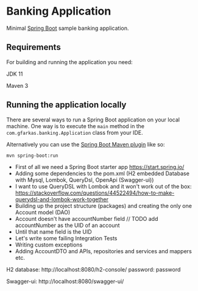 # Banking Application

Minimal [Spring Boot](http://projects.spring.io/spring-boot/) sample banking application.

## Requirements

For building and running the application you need:

JDK 11

Maven 3

## Running the application locally

There are several ways to run a Spring Boot application on your local machine. One way is to execute the `main` method in the `com.gfarkas.banking.Application` class from your IDE.

Alternatively you can use the [Spring Boot Maven plugin](https://docs.spring.io/spring-boot/docs/current/reference/html/build-tool-plugins-maven-plugin.html) like so:

```shell
mvn spring-boot:run
```
- First of all we need a Spring Boot starter app
https://start.spring.io/
- Adding some dependencies to the pom.xml (H2 embedded Database with Mysql, Lombok, QueryDsl, OpenApi (Swagger-ui))
- I want to use QueryDSL with Lombok and it won't work out of the box: https://stackoverflow.com/questions/44522494/how-to-make-querydsl-and-lombok-work-together
- Building up the project structure (packages) and creating the only one Account model (DAO)
- Account doesn't have accountNumber field // TODO add accountNumber as the UID of an account
- Until that name field is the UID
- Let's write some failing Integration Tests
- Writing custom exceptions
- Adding AccountDTO and APIs, repositories and services and mappers etc.

H2 database: http://localhost:8080/h2-console/  password: password

Swagger-ui: http://localhost:8080/swagger-ui/



